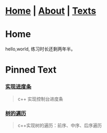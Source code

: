 # [Home](/README) |   [About](/about)  |   [Texts](/allTexts)

# Home

hello,world, 练习时长还剩两年半。


# Pinned Text

### [实现进度条](/subPages/cpp/cpp_processBar)
> c++ 实现控制台进度条

### [树的遍历](/subPages/cpp/Tree_traversal_iterately)
> c++实现树的遍历：前序、中序、后序遍历





